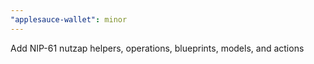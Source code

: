 ```yaml
---
"applesauce-wallet": minor
---
```


Add NIP-61 nutzap helpers, operations, blueprints, models, and actions

